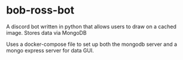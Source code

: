 # bob-ross-bot
A discord bot written in python that allows users to draw on a cached image. Stores data via MongoDB 

Uses a docker-compose file to set up both the mongodb server and a mongo express server for data GUI.
